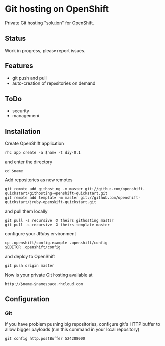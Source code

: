 # Git hosting on OpenShift

Private Git hosting "solution" for OpenShift.

## Status

Work in progress, please report issues.

## Features

* git push and pull
* auto-creation of repositories on demand

## ToDo

* security
* management

## Installation

Create OpenShift application

	rhc app create -a $name -t diy-0.1

and enter the directory

	cd $name

Add repositories as new remotes

	git remote add githosting -m master git://github.com/openshift-quickstart/githosting-openshift-quickstart.git
	git remote add template -m master git://github.com/openshift-quickstart/jruby-openshift-quickstart.git

and pull them locally

    git pull -s recursive -X theirs githosting master
	git pull -s recursive -X theirs template master

configure your JRuby environment

    cp .openshift/config.example .openshift/config
    $EDITOR .openshift/config

and deploy to OpenShift

	git push origin master

Now is your private Git hosting available at

	http://$name-$namespace.rhcloud.com

## Configuration

### Git

If you have problem pushing big repositories, configure git's HTTP buffer to allow bigger payloads (run this command in your local repository)

	git config http.postBuffer 524288000
